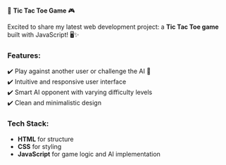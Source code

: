 
🌟 **Tic Tac Toe Game** 🎮  

Excited to share my latest web development project: a **Tic Tac Toe game** built with JavaScript! 🖥️✨  

### Features:  
✔️ Play against another user or challenge the AI 🤖  
✔️ Intuitive and responsive user interface  
✔️ Smart AI opponent with varying difficulty levels    
✔️ Clean and minimalistic design  

### Tech Stack:  
- **HTML** for structure  
- **CSS** for styling  
- **JavaScript** for game logic and AI implementation  


